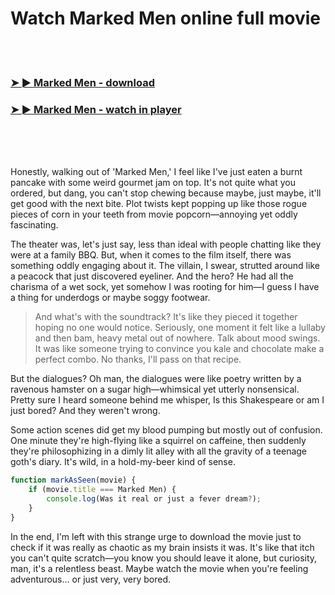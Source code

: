 <h1>Watch Marked Men online full movie</h1>


<br><br>

<h3><a href="https://Yusefs-pasmabarhu1971.github.io/hjpjusfxjn/">➤ ► Marked Men - download</a></h3> 
<h3><a href="https://Yusefs-pasmabarhu1971.github.io/hjpjusfxjn/">➤ ► Marked Men - watch in player</a></h3>


<br><br><br>


Honestly, walking out of 'Marked Men,' I feel like I've just eaten a burnt pancake with some weird gourmet jam on top. It's not quite what you ordered, but dang, you can't stop chewing because maybe, just maybe, it'll get good with the next bite. Plot twists kept popping up like those rogue pieces of corn in your teeth from movie popcorn—annoying yet oddly fascinating.

The theater was, let's just say, less than ideal with people chatting like they were at a family BBQ. But, when it comes to the film itself, there was something oddly engaging about it. The villain, I swear, strutted around like a peacock that just discovered eyeliner. And the hero? He had all the charisma of a wet sock, yet somehow I was rooting for him—I guess I have a thing for underdogs or maybe soggy footwear.

> And what's with the soundtrack? It's like they pieced it together hoping no one would notice. Seriously, one moment it felt like a lullaby and then bam, heavy metal out of nowhere. Talk about mood swings. It was like someone trying to convince you kale and chocolate make a perfect combo. No thanks, I'll pass on that recipe.

But the dialogues? Oh man, the dialogues were like poetry written by a ravenous hamster on a sugar high—whimsical yet utterly nonsensical. Pretty sure I heard someone behind me whisper, Is this Shakespeare or am I just bored? And they weren't wrong.

Some action scenes did get my blood pumping but mostly out of confusion. One minute they're high-flying like a squirrel on caffeine, then suddenly they're philosophizing in a dimly lit alley with all the gravity of a teenage goth's diary. It's wild, in a hold-my-beer kind of sense.

```javascript
function markAsSeen(movie) {
    if (movie.title === Marked Men) {
        console.log(Was it real or just a fever dream?);
    }
}
```

In the end, I'm left with this strange urge to download the movie just to check if it was really as chaotic as my brain insists it was. It's like that itch you can't quite scratch—you know you should leave it alone, but curiosity, man, it's a relentless beast. Maybe watch the movie when you're feeling adventurous... or just very, very bored.
